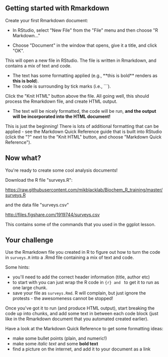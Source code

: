 ## Getting started with Rmarkdown

Create your first Rmarkdown document:

 - In RStudio, select "New File" from the "File" menu and then choose
"R Markdown..."

 - Choose "Document" in the window that opens, give it a title, and 
click "OK".

This will open a new file in RStudio.  The file is written in Rmarkdown, 
and contains a mix of text and code.

 - The text has some formatting applied (e.g., \*\*this is bold\*\* 
renders as **this is bold**). 
 - The code is surrounding by tick marks (i.e., \`\`\`).

Click the "Knit HTML" button above the file.  All going well, this should 
process the Rmarkdown file, and create HTML output.

 - The text will be nicely formatted, the code will be run, **and the 
output will be incorporated into the HTML document!**

This is just the beginning!  There is lots of additional formatting that
can be applied - see the Markdown Quick Reference guide that is built
into RStudio (click the "?" next to the "Knit HTML" button, and choose
"Markdown Quick Reference").

## Now what?

You're ready to create some cool analysis documents!

Download the R file "surveys.R": 

https://raw.githubusercontent.com/mikblacklab/Biochem_R_training/master/surveys.R

and the data file "surveys.csv"

http://files.figshare.com/1919744/surveys.csv

This contains some of the commands that you used in the ggplot lesson.

## Your challenge

Use the Rmarkdown file you created in R to figure out how to turn the code 
in `surveys.R` into a .Rmd file containing a mix of text and code.

Some hints:
 - you'll need to add the correct header information (title, author etc)
 - to start with you can just wrap the R code in ```{r} and ```
to get it to run as one large chunk.
 - save your file as `surveys.Rmd`. R will complain, but just ignore the
protests - the awesomeness cannot be stopped! 

Once you've got it to run (and produce HTML output), start breaking the 
code up into chunks, and add some text in between each code block (just 
like in the Rmarkdown document that you automated created earlier).

Have a look at the Markdown Quick Reference to get some formatting ideas:
 - make some bullet points (plain, and numeric!)
 - make some *italic text* and some **bold text**
 - find a picture on the internet, and add it to your document as a link


